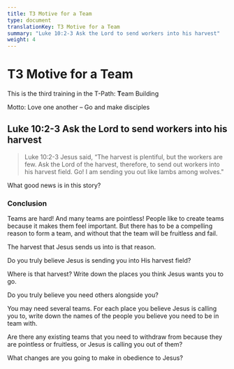 ```yaml
---
title: T3 Motive for a Team
type: document
translationKey: T3 Motive for a Team
summary: "Luke 10:2-3 Ask the Lord to send workers into his harvest"
weight: 4
---
```

# T3 Motive for a Team

This is the third training in the T-Path: **T**eam Building

Motto: Love one another – Go and make disciples

## Luke 10:2-3 Ask the Lord to send workers into his harvest

>   Luke 10:2-3 Jesus said, “The harvest is plentiful, but the workers are few. Ask the Lord of the harvest, therefore, to send out workers into his harvest field. Go! I am sending you out like lambs among wolves."

What good news is in this story?

### Conclusion

Teams are hard! And many teams are pointless! People like to create teams because it makes them feel important. But there has to be a compelling reason to form a team, and without that the team will be fruitless and fail.

The harvest that Jesus sends us into is that reason.

Do you truly believe Jesus is sending you into His harvest field?

Where is that harvest? Write down the places you think Jesus wants you to go.

Do you truly believe you need others alongside you?

You may need several teams. For each place you believe Jesus is calling you to, write down the names of the people you believe you need to be in team with.

Are there any existing teams that you need to withdraw from because they are pointless or fruitless, or Jesus is calling you out of them?

What changes are you going to make in obedience to Jesus?

